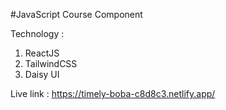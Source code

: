 #JavaScript Course Component 

Technology : 
1. ReactJS 
2. TailwindCSS
3. Daisy UI

Live link : https://timely-boba-c8d8c3.netlify.app/ 
